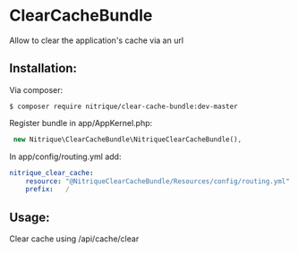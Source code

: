 ClearCacheBundle
===============
Allow to clear the application's cache via an url

Installation:
-------------
Via composer:
```composer
$ composer require nitrique/clear-cache-bundle:dev-master
```

Register bundle in app/AppKernel.php:
```php
 new Nitrique\ClearCacheBundle\NitriqueClearCacheBundle(),
```

In app/config/routing.yml add:
```yaml
nitrique_clear_cache:
    resource: "@NitriqueClearCacheBundle/Resources/config/routing.yml"
    prefix:   /
```

Usage:
------
Clear cache using /api/cache/clear
